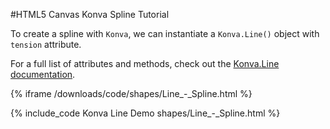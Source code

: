 
#HTML5 Canvas Konva Spline Tutorial

To create a spline with `Konva`, we can instantiate a `Konva.Line()` object with `tension` attribute.

For a full list of attributes and methods, check out the [Konva.Line documentation](http://konva.github.io/api/Konva.Line.html).

{% iframe /downloads/code/shapes/Line_-_Spline.html %}

{% include_code Konva Line Demo shapes/Line_-_Spline.html %}